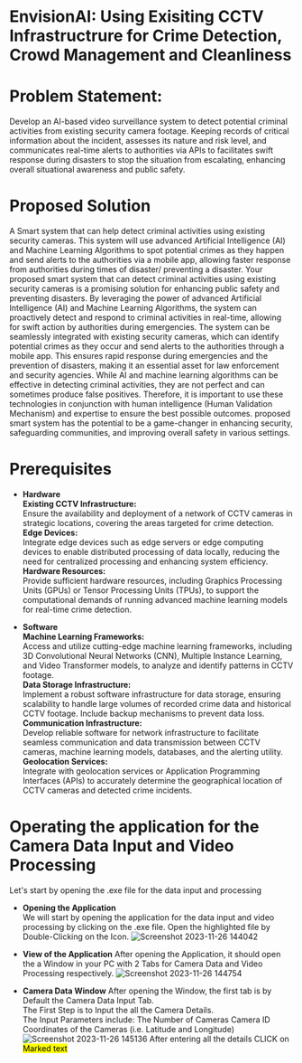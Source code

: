 # EnvisionAI: Using Exisiting CCTV Infrastructrure for Crime Detection, Crowd Management and Cleanliness

# Problem Statement:  
Develop an AI-based video surveillance system to detect potential criminal activities from existing security camera footage. Keeping records of critical information about the incident, assesses its nature and risk level, and communicates real-time alerts to authorities via APIs to facilitates swift response during disasters to stop the situation from escalating, enhancing overall situational awareness and public safety.

# Proposed Solution  
A Smart system that can help detect criminal activities using existing security cameras. This system will use advanced Artificial Intelligence (AI) and Machine Learning Algorithms to spot potential crimes as they happen and send alerts to the authorities via a mobile app, allowing faster response from authorities during times of disaster/ preventing a disaster.
Your proposed smart system that can detect criminal activities using existing security cameras is a promising solution for enhancing public safety and preventing disasters. By leveraging the power of advanced Artificial Intelligence (AI) and Machine Learning Algorithms, the system can proactively detect and respond to criminal activities in real-time, allowing for swift action by authorities during emergencies.
The system can be seamlessly integrated with existing security cameras, which can identify potential crimes as they occur and send alerts to the authorities through a mobile app. This ensures rapid response during emergencies and the prevention of disasters, making it an essential asset for law enforcement and security agencies.
While AI and machine learning algorithms can be effective in detecting criminal activities, they are not perfect and can sometimes produce false positives. Therefore, it is important to use these technologies in conjunction with human intelligence (Human Validation Mechanism) and expertise to ensure the best possible outcomes. proposed smart system has the potential to be a game-changer in enhancing security, safeguarding communities, and improving overall safety in various settings.

# Prerequisites
* **Hardware**   
__Existing CCTV Infrastructure:__  
Ensure the availability and deployment of a network of CCTV cameras in strategic locations, covering the areas targeted for crime detection.     
__Edge Devices:__  
Integrate edge devices such as edge servers or edge computing devices to enable distributed processing of data locally, reducing the need for centralized processing and enhancing system efficiency.  
__Hardware Resources:__  
Provide sufficient hardware resources, including Graphics Processing Units (GPUs) or Tensor Processing Units (TPUs), to support the computational demands of running advanced machine learning models for real-time crime detection.  

* **Software**  
__Machine Learning Frameworks:__  
Access and utilize cutting-edge machine learning frameworks, including 3D Convolutional Neural Networks (CNN), Multiple Instance Learning, and Video Transformer models, to analyze and identify patterns in CCTV footage.  
__Data Storage Infrastructure:__  
Implement a robust software infrastructure for data storage, ensuring scalability to handle large volumes of recorded crime data and historical CCTV footage. Include backup mechanisms to prevent data loss.  
__Communication Infrastructure:__  
Develop reliable software for network infrastructure to facilitate seamless communication and data transmission between CCTV cameras, machine learning models, databases, and the alerting utility.  
__Geolocation Services:__  
Integrate with geolocation services or Application Programming Interfaces (APIs) to accurately determine the geographical location of CCTV cameras and detected crime incidents.  


# Operating the application for the Camera Data Input and Video Processing
Let's start by opening the .exe file for the data input and processing

* **Opening the Application**  
We will start by opening the application for the data input and video processing by clicking on the .exe file.
Open the highlighted file by Double-Clicking on the Icon. 
![Screenshot 2023-11-26 144042](https://github.com/Atharva0177/Test-Git/assets/118592869/1231cfa9-2d4f-4fe4-8bbb-f4b4e15abb0a)

* **View of the Application**
After opening the Application, it should open the a Window in your PC with 2 Tabs for Camera Data and Video Processing respectively.
![Screenshot 2023-11-26 144754](https://github.com/Atharva0177/Test-Git/assets/118592869/ce3e4f3e-f4a7-416b-929e-88bcc0822c6d)

* **Camera Data Window**
After opening the Window, the first tab is by Default the Camera Data Input Tab.  
The First Step is to Input the all the Camera Details.  
The Input Parameters include:
The Number of Cameras
Camera ID
Coordinates of the Cameras (i.e. Latitude and Longitude)
![Screenshot 2023-11-26 145136](https://github.com/Atharva0177/Test-Git/assets/118592869/235e5211-398b-4cd4-861d-d45e54ff4387)
After entering all the details CLICK on <mark>Marked text</mark>




